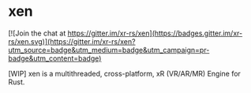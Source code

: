 # xen

[![Join the chat at https://gitter.im/xr-rs/xen](https://badges.gitter.im/xr-rs/xen.svg)](https://gitter.im/xr-rs/xen?utm_source=badge&utm_medium=badge&utm_campaign=pr-badge&utm_content=badge)

[WIP] xen is a multithreaded, cross-platform, xR (VR/AR/MR) Engine for Rust.
